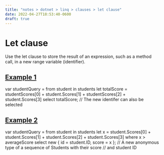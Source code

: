 ```yaml
---
title: "notes > dotnet > linq > clauses > let clause"
date: 2022-04-27T18:53:40-0600
draft: true
---
```

# Let clause
Use the let clause to store the result of an expression, such as a method call, in a new range variable (identifier).

## <u>Example 1</u>
var studentQuery = from student in students
let totalScore = studentScores[0] + student.Scores[1] +
studentScores[2] + student.Scores[3]
select totalScore; // The new identifer can also be selected

## <u>Example 2</u>
var studentQuery =
from student in students
let x = student.Scores[0] + student.Scores[1] +
student.Scores[2] + student.Scores[3]
where x > averageScore
select new { id = student.ID, score = x }; // A new anonymous type of a sequence of Students with their score
// and student ID

